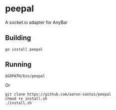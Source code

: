 # peepal
A socket.io adapter for AnyBar

## Building

`go install peepal`

## Running

`$GOPATH/bin/peepal`

Or

```
git clone https://github.com/aaron-santos/peepal
chmod +x install.sh
./install.sh
```

